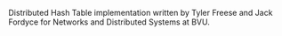 Distributed Hash Table implementation written by Tyler Freese and Jack Fordyce for Networks and Distributed Systems at BVU.

